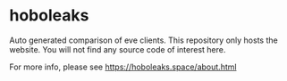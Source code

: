 # hoboleaks
Auto generated comparison of eve clients. This repository only hosts the website. You will not find any source code of interest here.

For more info, please see https://hoboleaks.space/about.html
